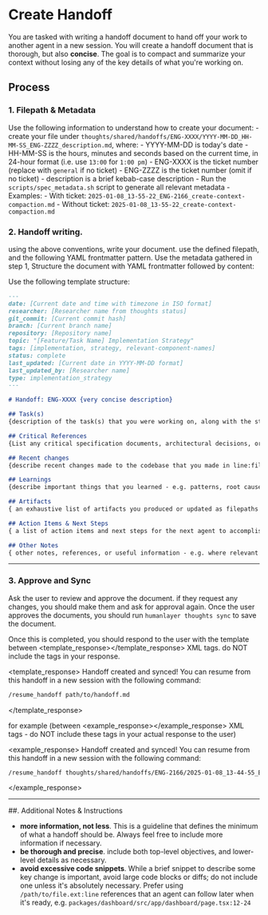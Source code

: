 # Create Handoff

You are tasked with writing a handoff document to hand off your work to another agent in a new session. You will create a handoff document that is thorough, but also **concise**. The goal is to compact and summarize your context without losing any of the key details of what you're working on.


## Process
### 1. Filepath & Metadata
Use the following information to understand how to create your document:
    - create your file under `thoughts/shared/handoffs/ENG-XXXX/YYYY-MM-DD_HH-MM-SS_ENG-ZZZZ_description.md`, where:
        - YYYY-MM-DD is today's date
        - HH-MM-SS is the hours, minutes and seconds based on the current time, in 24-hour format (i.e. use `13:00` for `1:00 pm`)
        - ENG-XXXX is the ticket number (replace with `general` if no ticket)
        - ENG-ZZZZ is the ticket number (omit if no ticket)
        - description is a brief kebab-case description
    - Run the `scripts/spec_metadata.sh` script to generate all relevant metadata
    - Examples: 
        - With ticket: `2025-01-08_13-55-22_ENG-2166_create-context-compaction.md`
        - Without ticket: `2025-01-08_13-55-22_create-context-compaction.md`

### 2. Handoff writing.
using the above conventions, write your document. use the defined filepath, and the following YAML frontmatter pattern. Use the metadata gathered in step 1, Structure the document with YAML frontmatter followed by content:

Use the following template structure:
```markdown
---
date: [Current date and time with timezone in ISO format]
researcher: [Researcher name from thoughts status]
git_commit: [Current commit hash]
branch: [Current branch name]
repository: [Repository name]
topic: "[Feature/Task Name] Implementation Strategy"
tags: [implementation, strategy, relevant-component-names]
status: complete
last_updated: [Current date in YYYY-MM-DD format]
last_updated_by: [Researcher name]
type: implementation_strategy
---

# Handoff: ENG-XXXX {very concise description}

## Task(s)
{description of the task(s) that you were working on, along with the status of each (completed, work in progress, planned/discussed). If you are working on an implementation plan, make sure to call out which phase you are on. Make sure to reference the plan document and/or research document(s) you are working from that were provided to you at the beginning of hte session, if aplicable.}

## Critical References
{List any critical specification documents, architectural decisions, or design docs that must be followed. Include only 2-3 most important file paths. Leave blank if none.}

## Recent changes
{describe recent changes made to the codebase that you made in line:file syntax}

## Learnings
{describe important things that you learned - e.g. patterns, root causes of bugs, or other important pieces of information someone that is picking up your work after you should know. consider listing explicit file paths.}

## Artifacts
{ an exhaustive list of artifacts you produced or updated as filepaths and/or file:line references - e.g. paths to feature documents, implementation plans, etc that should be read in order to resume your work.}

## Action Items & Next Steps
{ a list of action items and next steps for the next agent to accomplish based on your tasks and their statuses}

## Other Notes
{ other notes, references, or useful information - e.g. where relevant sections of the codebase are, where relevant documents are, or other important things you leanrned that you want to pass on but that don't fall into the above categories}
```
---

### 3. Approve and Sync
Ask the user to review and approve the document. if they request any changes, you should make them and ask for approval again. Once the user approves the documents, you should run `humanlayer thoughts sync` to save the document.

Once this is completed, you should respond to the user with the template between <template_response></template_response> XML tags. do NOT include the tags in your response.

<template_response>
Handoff created and synced! You can resume from this handoff in a new session with the following command:

```bash
/resume_handoff path/to/handoff.md
```
</template_response>

for example (between <example_response></example_response> XML tags - do NOT include these tags in your actual response to the user)

<example_response>
Handoff created and synced! You can resume from this handoff in a new session with the following command:

```bash
/resume_handoff thoughts/shared/handoffs/ENG-2166/2025-01-08_13-44-55_ENG-2166_create-context-compaction.md
```
</example_response>

---
##.  Additional Notes & Instructions
- **more information, not less**. This is a guideline that defines the minimum of what a handoff should be. Always feel free to include more information if necessary.
- **be thorough and precise**. include both top-level objectives, and lower-level details as necessary.
- **avoid excessive code snippets**. While a brief snippet to describe some key change is important, avoid large code blocks or diffs; do not include one unless it's absolutely necessary. Prefer using `/path/to/file.ext:line` references that an agent can follow later when it's ready, e.g. `packages/dashboard/src/app/dashboard/page.tsx:12-24`

